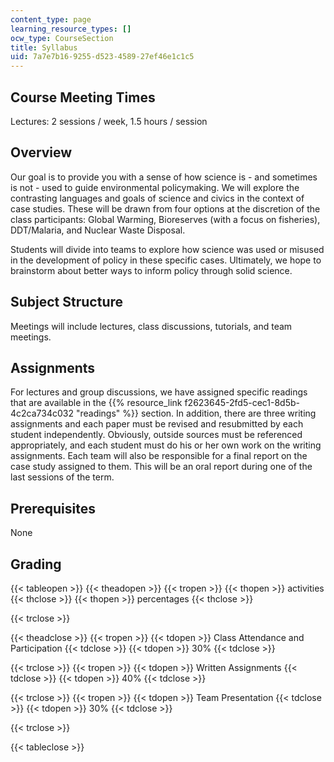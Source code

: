 ```yaml
---
content_type: page
learning_resource_types: []
ocw_type: CourseSection
title: Syllabus
uid: 7a7e7b16-9255-d523-4589-27ef46e1c1c5
---
```


Course Meeting Times
--------------------

Lectures: 2 sessions / week, 1.5 hours / session

Overview
--------

Our goal is to provide you with a sense of how science is - and sometimes is not - used to guide environmental policymaking. We will explore the contrasting languages and goals of science and civics in the context of case studies. These will be drawn from four options at the discretion of the class participants: Global Warming, Bioreserves (with a focus on fisheries), DDT/Malaria, and Nuclear Waste Disposal.

Students will divide into teams to explore how science was used or misused in the development of policy in these specific cases. Ultimately, we hope to brainstorm about better ways to inform policy through solid science.

Subject Structure
-----------------

Meetings will include lectures, class discussions, tutorials, and team meetings.

Assignments
-----------

For lectures and group discussions, we have assigned specific readings that are available in the {{% resource_link f2623645-2fd5-cec1-8d5b-4c2ca734c032 "readings" %}} section. In addition, there are three writing assignments and each paper must be revised and resubmitted by each student independently. Obviously, outside sources must be referenced appropriately, and each student must do his or her own work on the writing assignments. Each team will also be responsible for a final report on the case study assigned to them. This will be an oral report during one of the last sessions of the term.

Prerequisites
-------------

None

Grading
-------

{{< tableopen >}}
{{< theadopen >}}
{{< tropen >}}
{{< thopen >}}
activities
{{< thclose >}}
{{< thopen >}}
percentages
{{< thclose >}}

{{< trclose >}}

{{< theadclose >}}
{{< tropen >}}
{{< tdopen >}}
Class Attendance and Participation
{{< tdclose >}}
{{< tdopen >}}
30%
{{< tdclose >}}

{{< trclose >}}
{{< tropen >}}
{{< tdopen >}}
Written Assignments
{{< tdclose >}}
{{< tdopen >}}
40%
{{< tdclose >}}

{{< trclose >}}
{{< tropen >}}
{{< tdopen >}}
Team Presentation
{{< tdclose >}}
{{< tdopen >}}
30%
{{< tdclose >}}

{{< trclose >}}

{{< tableclose >}}